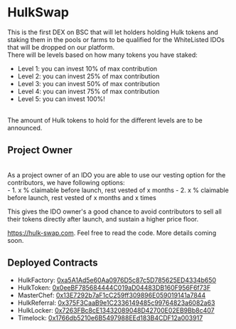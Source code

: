 # HulkSwap 

This is the first DEX on BSC that will let holders holding Hulk tokens and staking them in the pools or farms to be qualified for the WhiteListed IDOs that will be dropped on our platform.<br>
There will be levels based on how many tokens you have staked:

- Level 1: you can invest 10% of max contribution
- Level 2: you can invest 25% of max contribution
- Level 3: you can invest 50% of max contribution
- Level 4: you can invest 75% of max contribution
- Level 5: you can invest 100%!
<br>
The amount of Hulk tokens to hold for the different levels are to be announced.
<br>

## Project Owner

<br>
As a project owner of an IDO you are able to use our vesting option for the contributors, we have following options:
<br>
- 1. x % claimable before launch, rest vested of x months
- 2. x % claimable before launch, rest vested of x months and x times

This gives the IDO owner's a good chance to avoid contributors to sell all their tokens directly after launch, and sustain a higher price floor.<br>

https://hulk-swap.com. Feel free to read the code. More details coming soon.<br>

## Deployed Contracts

- HulkFactory: [0xa5A1Ad5e60Aa0976D5c87c5D785625ED4334b650](https://testnet.bscscan.com/address/0xa5A1Ad5e60Aa0976D5c87c5D785625ED4334b650)
- HulkToken: [0x0eeBF785684444C019aD04483DB160F956F6f73F](https://testnet.bscscan.com/address/0x0eeBF785684444C019aD04483DB160F956F6f73F)
- MasterChef: [0x13E7292b7aF1cC259ff309896E059019141a7844](https://testnet.bscscan.com/address/0x13E7292b7aF1cC259ff309896E059019141a7844)
- HulkReferral: [0x375F3CaaB9e1C2336149485c99764823a6082a63](https://testnet.bscscan.com/address/0x375F3CaaB9e1C2336149485c99764823a6082a63) 
- HulkLocker: [0x7263FBc8cE13432089048D42700E02EB9Bb8c407](https://testnet.bscscan.com/address/0x7263FBc8cE13432089048D42700E02EB9Bb8c407)   
- Timelock: [0x1766db5210e6B5497988EEd183B4CDF12a003917](https://testnet.bscscan.com/address/0x1766db5210e6B5497988EEd183B4CDF12a003917)     
